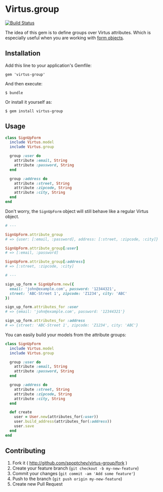 # Virtus.group

[![Build Status](https://travis-ci.org/spoptchev/virtus-group.png?branch=master)](https://travis-ci.org/spoptchev/virtus-group)

The idea of this gem is to define groups over Virtus attributes.
Which is especially useful when you are working with [form objects](http://blog.codeclimate.com/blog/2012/10/17/7-ways-to-decompose-fat-activerecord-models/).

## Installation

Add this line to your application's Gemfile:

    gem 'virtus-group'

And then execute:

    $ bundle

Or install it yourself as:

    $ gem install virtus-group

## Usage

```ruby
class SignUpForm
  include Virtus.model
  include Virtus.group

  group :user do
    attribute :email, String
    attribute :password, String
  end

  group :address do
    attribute :street, String
    attribute :zipcode, String
    attribute :city, String
  end
end
```

Don't worry, the `SignUpForm` object will still behave like a regular Virtus object.

```ruby
# ---

SignUpForm.attribute_group
# => {user: [:email, :password], address: [:street, :zipcode, :city]}

SignUpForm.attribute_group[:user]
# => [:email, :password]

SignUpForm.attribute_group[:address]
# => [:street, :zipcode, :city]

# ---

sign_up_form = SignUpForm.new({
  email: 'john@example.com', password: '12344321',
  street: 'ABC-Street 1', zipcode: 'Z1234', city: 'ABC'
})

sign_up_form.attributes_for :user
# => {email: 'john@example.com', password: '12344321'}

sign_up_form.attributes_for :address
# => {street: 'ABC-Street 1', zipcode: 'Z1234', city: 'ABC'}
```

You can easily build your models from the attribute groups:

```ruby
class SignUpForm
  include Virtus.model
  include Virtus.group

  group :user do
    attribute :email, String
    attribute :password, String
  end

  group :address do
    attribute :street, String
    attribute :zipcode, String
    attribute :city, String
  end

  def create
    user = User.new(attributes_for(:user))
    user.build_address(attributes_for(:address))
    user.save
  end
end
```



## Contributing

1. Fork it ( http://github.com/spoptchev/virtus-group/fork )
2. Create your feature branch (`git checkout -b my-new-feature`)
3. Commit your changes (`git commit -am 'Add some feature'`)
4. Push to the branch (`git push origin my-new-feature`)
5. Create new Pull Request




